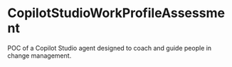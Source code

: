# CopilotStudioWorkProfileAssessment
POC of a Copilot Studio agent designed to coach and guide people in change management. 
